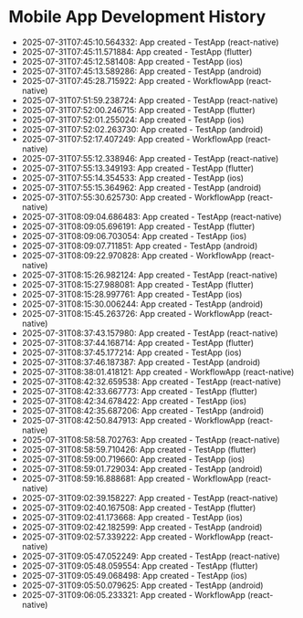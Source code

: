 # Mobile App Development History

- 2025-07-31T07:45:10.564332: App created - TestApp (react-native)
- 2025-07-31T07:45:11.571884: App created - TestApp (flutter)
- 2025-07-31T07:45:12.581408: App created - TestApp (ios)
- 2025-07-31T07:45:13.589286: App created - TestApp (android)
- 2025-07-31T07:45:28.715922: App created - WorkflowApp (react-native)
- 2025-07-31T07:51:59.238724: App created - TestApp (react-native)
- 2025-07-31T07:52:00.246715: App created - TestApp (flutter)
- 2025-07-31T07:52:01.255024: App created - TestApp (ios)
- 2025-07-31T07:52:02.263730: App created - TestApp (android)
- 2025-07-31T07:52:17.407249: App created - WorkflowApp (react-native)
- 2025-07-31T07:55:12.338946: App created - TestApp (react-native)
- 2025-07-31T07:55:13.349193: App created - TestApp (flutter)
- 2025-07-31T07:55:14.354533: App created - TestApp (ios)
- 2025-07-31T07:55:15.364962: App created - TestApp (android)
- 2025-07-31T07:55:30.625730: App created - WorkflowApp (react-native)
- 2025-07-31T08:09:04.686483: App created - TestApp (react-native)
- 2025-07-31T08:09:05.696191: App created - TestApp (flutter)
- 2025-07-31T08:09:06.703054: App created - TestApp (ios)
- 2025-07-31T08:09:07.711851: App created - TestApp (android)
- 2025-07-31T08:09:22.970828: App created - WorkflowApp (react-native)
- 2025-07-31T08:15:26.982124: App created - TestApp (react-native)
- 2025-07-31T08:15:27.988081: App created - TestApp (flutter)
- 2025-07-31T08:15:28.997761: App created - TestApp (ios)
- 2025-07-31T08:15:30.006244: App created - TestApp (android)
- 2025-07-31T08:15:45.263726: App created - WorkflowApp (react-native)
- 2025-07-31T08:37:43.157980: App created - TestApp (react-native)
- 2025-07-31T08:37:44.168714: App created - TestApp (flutter)
- 2025-07-31T08:37:45.177214: App created - TestApp (ios)
- 2025-07-31T08:37:46.187387: App created - TestApp (android)
- 2025-07-31T08:38:01.418121: App created - WorkflowApp (react-native)
- 2025-07-31T08:42:32.659538: App created - TestApp (react-native)
- 2025-07-31T08:42:33.667773: App created - TestApp (flutter)
- 2025-07-31T08:42:34.678422: App created - TestApp (ios)
- 2025-07-31T08:42:35.687206: App created - TestApp (android)
- 2025-07-31T08:42:50.847913: App created - WorkflowApp (react-native)
- 2025-07-31T08:58:58.702763: App created - TestApp (react-native)
- 2025-07-31T08:58:59.710426: App created - TestApp (flutter)
- 2025-07-31T08:59:00.719660: App created - TestApp (ios)
- 2025-07-31T08:59:01.729034: App created - TestApp (android)
- 2025-07-31T08:59:16.888681: App created - WorkflowApp (react-native)
- 2025-07-31T09:02:39.158227: App created - TestApp (react-native)
- 2025-07-31T09:02:40.167508: App created - TestApp (flutter)
- 2025-07-31T09:02:41.173668: App created - TestApp (ios)
- 2025-07-31T09:02:42.182599: App created - TestApp (android)
- 2025-07-31T09:02:57.339222: App created - WorkflowApp (react-native)
- 2025-07-31T09:05:47.052249: App created - TestApp (react-native)
- 2025-07-31T09:05:48.059554: App created - TestApp (flutter)
- 2025-07-31T09:05:49.068498: App created - TestApp (ios)
- 2025-07-31T09:05:50.079625: App created - TestApp (android)
- 2025-07-31T09:06:05.233321: App created - WorkflowApp (react-native)
